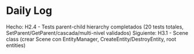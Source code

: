 ﻿# Daily Log

Hecho: H2.4 - Tests parent-child hierarchy completados (20 tests totales, SetParent/GetParent/cascada/multi-nivel validados)
Siguiente: H3.1 - Scene class (crear Scene con EntityManager, CreateEntity/DestroyEntity, root entities)


